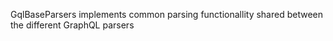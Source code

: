 GqlBaseParsers implements common parsing functionallity shared between the different GraphQL parsers